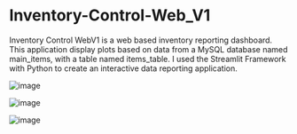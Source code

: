 # Inventory-Control-Web_V1

Inventory Control WebV1 is a web based inventory reporting dashboard. This application display plots based on data from a MySQL database named main_items, with a table named items_table. 
I used the Streamlit Framework with Python to create an interactive data reporting application.

![image](https://github.com/jcast6/Inventory-Control-Web_V1/assets/89822103/6644bc28-fc5f-4fad-8793-3adfcae0b459)


![image](https://github.com/jcast6/Inventory-Control-Web_V1/assets/89822103/39283c57-5485-4086-936f-ab4be2afb0eb)


![image](https://github.com/jcast6/Inventory-Control-Web_V1/assets/89822103/ed9bbcb4-4dde-4dad-831d-b5251a9ed91d)
